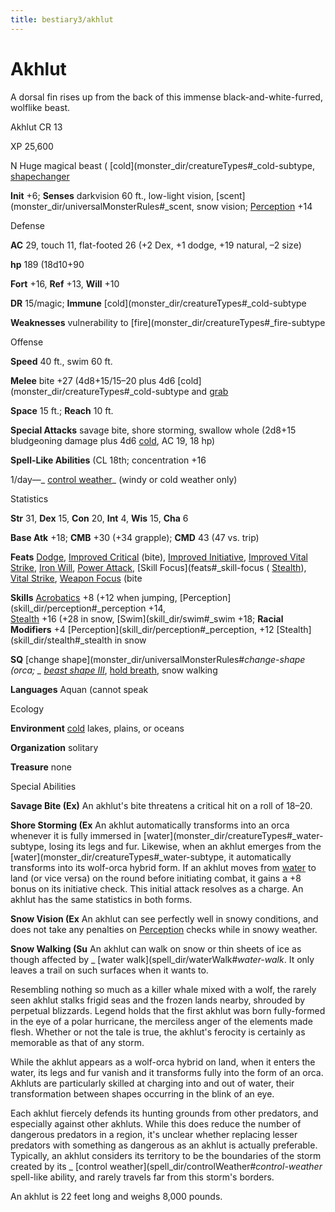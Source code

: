 ```yaml
---
title: bestiary3/akhlut
---
```

# Akhlut

A dorsal fin rises up from the back of this immense black-and-white-furred, wolflike beast.

Akhlut CR 13

XP 25,600

N Huge magical beast ( [cold](monster_dir/creatureTypes#_cold-subtype, [shapechanger](monster_dir/creatureTypes#_shapechanger-subtype)

**Init** +6; **Senses** darkvision 60 ft., low-light vision, [scent](monster_dir/universalMonsterRules#_scent, snow vision; [Perception](skill_dir/perception#_perception) +14

Defense

**AC** 29, touch 11, flat-footed 26 (+2 Dex, +1 dodge, +19 natural, –2 size)

**hp** 189 (18d10+90

**Fort** +16, **Ref** +13, **Will** +10

**DR** 15/magic; **Immune** [cold](monster_dir/creatureTypes#_cold-subtype

**Weaknesses** vulnerability to [fire](monster_dir/creatureTypes#_fire-subtype

Offense

**Speed** 40 ft., swim 60 ft.

**Melee** bite +27 (4d8+15/15–20 plus 4d6 [cold](monster_dir/creatureTypes#_cold-subtype and [grab](monster_dir/universalMonsterRules#_grab)

**Space** 15 ft.; **Reach** 10 ft.

**Special Attacks** savage bite, shore storming, swallow whole (2d8+15 bludgeoning damage plus 4d6 [cold](monster_dir/creatureTypes#_cold-subtype), AC 19, 18 hp)

**Spell-Like Abilities** (CL 18th; concentration +16

1/day—_ [control weather](spell_dir/controlWeather#_control-weather)_ (windy or cold weather only)

Statistics

**Str** 31, **Dex** 15, **Con** 20, **Int** 4, **Wis** 15, **Cha** 6

**Base Atk** +18; **CMB** +30 (+34 grapple); **CMD** 43 (47 vs. trip)

**Feats** [Dodge](feats#_dodge), [Improved Critical](feats#_improved-critical) (bite), [Improved Initiative](feats#_improved-initiative), [Improved Vital Strike](feats#_improved-vital-strike), [Iron Will](feats#_iron-will), [Power Attack](feats#_power-attack), [Skill Focus](feats#_skill-focus ( [Stealth](skill_dir/stealth#_stealth)), [Vital Strike](feats#_vital-strike), [Weapon Focus](feats#_weapon-focus) (bite

**Skills** [Acrobatics](skill_dir/acrobatics#_acrobatics) +8 (+12 when jumping, [Perception](skill_dir/perception#_perception +14,   
 [Stealth](skill_dir/stealth#_stealth) +16 (+28 in snow, [Swim](skill_dir/swim#_swim +18; **Racial Modifiers** +4 [Perception](skill_dir/perception#_perception, +12 [Stealth](skill_dir/stealth#_stealth in snow

**SQ** [change shape](monster_dir/universalMonsterRules#_change-shape (orca; _ [beast shape III](spell_dir/beastShape#_beast-shape-iii)_, [hold breath](monster_dir/universalMonsterRules#_hold-breath), snow walking

**Languages** Aquan (cannot speak

Ecology

**Environment** [cold](monster_dir/creatureTypes#_cold-subtype) lakes, plains, or oceans

**Organization** solitary

**Treasure** none

Special Abilities

**Savage Bite (Ex)** An akhlut's bite threatens a critical hit on a roll of 18–20.

**Shore Storming (Ex** An akhlut automatically transforms into an orca whenever it is fully immersed in [water](monster_dir/creatureTypes#_water-subtype, losing its legs and fur. Likewise, when an akhlut emerges from the [water](monster_dir/creatureTypes#_water-subtype, it automatically transforms into its wolf-orca hybrid form. If an akhlut moves from [water](monster_dir/creatureTypes#_water-subtype) to land (or vice versa) on the round before initiating combat, it gains a +8 bonus on its initiative check. This initial attack resolves as a charge. An akhlut has the same statistics in both forms.

**Snow Vision (Ex** An akhlut can see perfectly well in snowy conditions, and does not take any penalties on [Perception](skill_dir/perception#_perception) checks while in snowy weather.

**Snow Walking (Su** An akhlut can walk on snow or thin sheets of ice as though affected by _ [water walk](spell_dir/waterWalk#_water-walk_. It only leaves a trail on such surfaces when it wants to.

Resembling nothing so much as a killer whale mixed with a wolf, the rarely seen akhlut stalks frigid seas and the frozen lands nearby, shrouded by perpetual blizzards. Legend holds that the first akhlut was born fully-formed in the eye of a polar hurricane, the merciless anger of the elements made flesh. Whether or not the tale is true, the akhlut's ferocity is certainly as memorable as that of any storm.

While the akhlut appears as a wolf-orca hybrid on land, when it enters the water, its legs and fur vanish and it transforms fully into the form of an orca. Akhluts are particularly skilled at charging into and out of water, their transformation between shapes occurring in the blink of an eye.

Each akhlut fiercely defends its hunting grounds from other predators, and especially against other akhluts. While this does reduce the number of dangerous predators in a region, it's unclear whether replacing lesser predators with something as dangerous as an akhlut is actually preferable. Typically, an akhlut considers its territory to be the boundaries of the storm created by its _ [control weather](spell_dir/controlWeather#_control-weather_ spell-like ability, and rarely travels far from this storm's borders.

An akhlut is 22 feet long and weighs 8,000 pounds.

